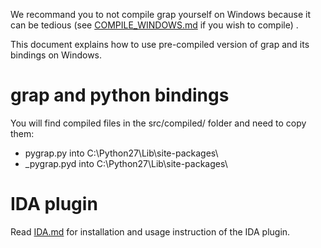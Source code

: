 We recommand you to not compile grap yourself on Windows because it can be tedious (see [COMPILE_WINDOWS.md](doc/COMPILE_WINDOWS.md) if you wish to compile) .

This document explains how to use pre-compiled version of grap and its bindings on Windows.

# grap and python bindings
You will find compiled files in the src/compiled/ folder and need to copy them:

- pygrap.py into C:\Python27\Lib\site-packages\
- _pygrap.pyd into C:\Python27\Lib\site-packages\

# IDA plugin
Read [IDA.md](IDA.md) for installation and usage instruction of the IDA plugin.
